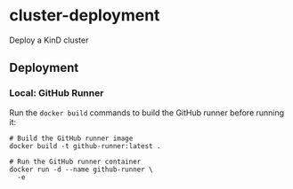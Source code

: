 # cluster-deployment
Deploy a KinD cluster

## Deployment
### Local: GitHub Runner
Run the `docker build` commands to build the GitHub runner before running it:

```
# Build the GitHub runner image
docker build -t github-runner:latest .

# Run the GitHub runner container
docker run -d --name github-runner \
  -e 
```